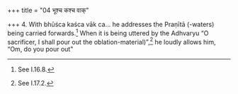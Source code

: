 +++
title = "04 भूश्च कश्च वाक्"

+++
4. With bhūśca kaśca vāk ca... he addresses the Praṇītā (-waters) being carried forwards.[^1] When it is being uttered by the Adhvaryu “O sacrificer, I shall pour out the oblation-material)”,[^2] he loudly allows him, “Om, do you pour out"   

[^1]: See I.16.8.  

[^2]: See I.17.2.
